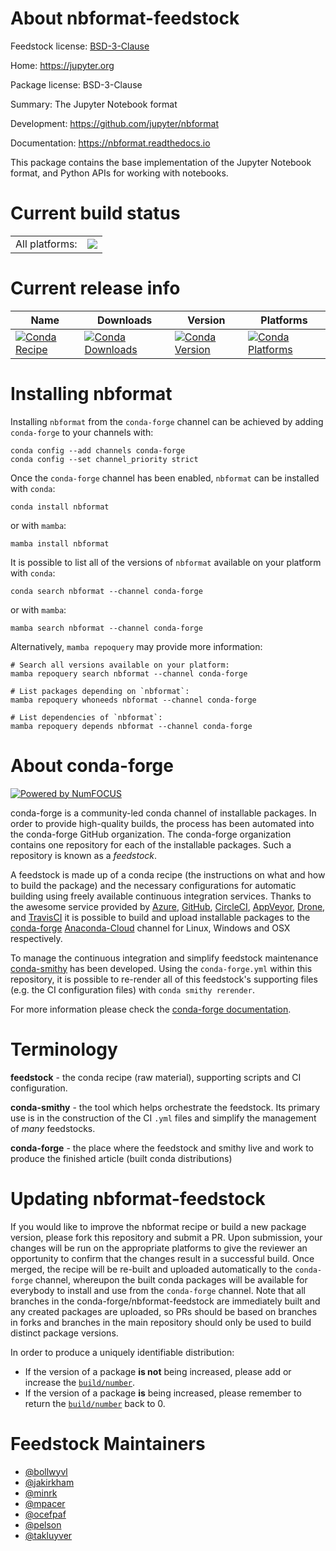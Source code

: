 About nbformat-feedstock
========================

Feedstock license: [BSD-3-Clause](https://github.com/conda-forge/nbformat-feedstock/blob/main/LICENSE.txt)

Home: https://jupyter.org

Package license: BSD-3-Clause

Summary: The Jupyter Notebook format

Development: https://github.com/jupyter/nbformat

Documentation: https://nbformat.readthedocs.io

This package contains the base implementation of the Jupyter Notebook format,
and Python APIs for working with notebooks.

Current build status
====================


<table><tr><td>All platforms:</td>
    <td>
      <a href="https://dev.azure.com/conda-forge/feedstock-builds/_build/latest?definitionId=4570&branchName=main">
        <img src="https://dev.azure.com/conda-forge/feedstock-builds/_apis/build/status/nbformat-feedstock?branchName=main">
      </a>
    </td>
  </tr>
</table>

Current release info
====================

| Name | Downloads | Version | Platforms |
| --- | --- | --- | --- |
| [![Conda Recipe](https://img.shields.io/badge/recipe-nbformat-green.svg)](https://anaconda.org/conda-forge/nbformat) | [![Conda Downloads](https://img.shields.io/conda/dn/conda-forge/nbformat.svg)](https://anaconda.org/conda-forge/nbformat) | [![Conda Version](https://img.shields.io/conda/vn/conda-forge/nbformat.svg)](https://anaconda.org/conda-forge/nbformat) | [![Conda Platforms](https://img.shields.io/conda/pn/conda-forge/nbformat.svg)](https://anaconda.org/conda-forge/nbformat) |

Installing nbformat
===================

Installing `nbformat` from the `conda-forge` channel can be achieved by adding `conda-forge` to your channels with:

```
conda config --add channels conda-forge
conda config --set channel_priority strict
```

Once the `conda-forge` channel has been enabled, `nbformat` can be installed with `conda`:

```
conda install nbformat
```

or with `mamba`:

```
mamba install nbformat
```

It is possible to list all of the versions of `nbformat` available on your platform with `conda`:

```
conda search nbformat --channel conda-forge
```

or with `mamba`:

```
mamba search nbformat --channel conda-forge
```

Alternatively, `mamba repoquery` may provide more information:

```
# Search all versions available on your platform:
mamba repoquery search nbformat --channel conda-forge

# List packages depending on `nbformat`:
mamba repoquery whoneeds nbformat --channel conda-forge

# List dependencies of `nbformat`:
mamba repoquery depends nbformat --channel conda-forge
```


About conda-forge
=================

[![Powered by
NumFOCUS](https://img.shields.io/badge/powered%20by-NumFOCUS-orange.svg?style=flat&colorA=E1523D&colorB=007D8A)](https://numfocus.org)

conda-forge is a community-led conda channel of installable packages.
In order to provide high-quality builds, the process has been automated into the
conda-forge GitHub organization. The conda-forge organization contains one repository
for each of the installable packages. Such a repository is known as a *feedstock*.

A feedstock is made up of a conda recipe (the instructions on what and how to build
the package) and the necessary configurations for automatic building using freely
available continuous integration services. Thanks to the awesome service provided by
[Azure](https://azure.microsoft.com/en-us/services/devops/), [GitHub](https://github.com/),
[CircleCI](https://circleci.com/), [AppVeyor](https://www.appveyor.com/),
[Drone](https://cloud.drone.io/welcome), and [TravisCI](https://travis-ci.com/)
it is possible to build and upload installable packages to the
[conda-forge](https://anaconda.org/conda-forge) [Anaconda-Cloud](https://anaconda.org/)
channel for Linux, Windows and OSX respectively.

To manage the continuous integration and simplify feedstock maintenance
[conda-smithy](https://github.com/conda-forge/conda-smithy) has been developed.
Using the ``conda-forge.yml`` within this repository, it is possible to re-render all of
this feedstock's supporting files (e.g. the CI configuration files) with ``conda smithy rerender``.

For more information please check the [conda-forge documentation](https://conda-forge.org/docs/).

Terminology
===========

**feedstock** - the conda recipe (raw material), supporting scripts and CI configuration.

**conda-smithy** - the tool which helps orchestrate the feedstock.
                   Its primary use is in the construction of the CI ``.yml`` files
                   and simplify the management of *many* feedstocks.

**conda-forge** - the place where the feedstock and smithy live and work to
                  produce the finished article (built conda distributions)


Updating nbformat-feedstock
===========================

If you would like to improve the nbformat recipe or build a new
package version, please fork this repository and submit a PR. Upon submission,
your changes will be run on the appropriate platforms to give the reviewer an
opportunity to confirm that the changes result in a successful build. Once
merged, the recipe will be re-built and uploaded automatically to the
`conda-forge` channel, whereupon the built conda packages will be available for
everybody to install and use from the `conda-forge` channel.
Note that all branches in the conda-forge/nbformat-feedstock are
immediately built and any created packages are uploaded, so PRs should be based
on branches in forks and branches in the main repository should only be used to
build distinct package versions.

In order to produce a uniquely identifiable distribution:
 * If the version of a package **is not** being increased, please add or increase
   the [``build/number``](https://docs.conda.io/projects/conda-build/en/latest/resources/define-metadata.html#build-number-and-string).
 * If the version of a package **is** being increased, please remember to return
   the [``build/number``](https://docs.conda.io/projects/conda-build/en/latest/resources/define-metadata.html#build-number-and-string)
   back to 0.

Feedstock Maintainers
=====================

* [@bollwyvl](https://github.com/bollwyvl/)
* [@jakirkham](https://github.com/jakirkham/)
* [@minrk](https://github.com/minrk/)
* [@mpacer](https://github.com/mpacer/)
* [@ocefpaf](https://github.com/ocefpaf/)
* [@pelson](https://github.com/pelson/)
* [@takluyver](https://github.com/takluyver/)

